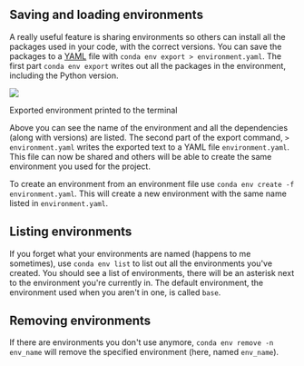 Saving and loading environments
-------------------------------

A really useful feature is sharing environments so others can install all the packages used in your code, with the correct versions. You can save the packages to a [YAML](http://www.yaml.org/) file with `conda env export > environment.yaml`. The first part `conda env export` writes out all the packages in the environment, including the Python version.

![](https://video.udacity-data.com/topher/2016/October/5811639e_conda-env-export/conda-env-export.png)

Exported environment printed to the terminal

Above you can see the name of the environment and all the dependencies (along with versions) are listed. The second part of the export command, `> environment.yaml` writes the exported text to a YAML file `environment.yaml`. This file can now be shared and others will be able to create the same environment you used for the project.

To create an environment from an environment file use `conda env create -f environment.yaml`. This will create a new environment with the same name listed in `environment.yaml`.

Listing environments
--------------------

If you forget what your environments are named (happens to me sometimes), use `conda env list` to list out all the environments you've created. You should see a list of environments, there will be an asterisk next to the environment you're currently in. The default environment, the environment used when you aren't in one, is called `base`.

Removing environments
---------------------

If there are environments you don't use anymore, `conda env remove -n env_name` will remove the specified environment (here, named `env_name`).